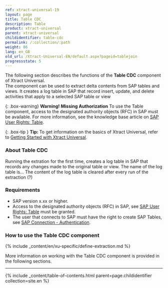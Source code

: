 ```yaml
---
ref: xtract-universal-19
layout: page
title: Table CDC
description: Table
product: xtract-universal
parent: xtract-universal
childidentifier: table-cdc
permalink: /:collection/:path
weight: 86
lang: en_GB
old_url: /Xtract-Universal-EN/default.aspx?pageid=tablejoin
progressstate: 5
---
```

The following section describes the functions of the **Table CDC** component of Xtract Universal. <br>
The component can be used to extract delta contents from SAP tables and views.
It creates a log table in SAP that record insert, update, and delete activities that apply to a selected SAP table or view<br>

{: .box-warning}
**Warning!** **Missing Authorization**
To use the Table component, access to the designated authority objects (RFC) in SAP must be available.
For more information, see the knowledge base article on [SAP User Rights: Table](https://kb.theobald-software.com/sap/authority-objects-sap-user-rights#table).


{: .box-tip }
**Tip:** To get information on the basics of Xtract Universal, refer to [Getting Started with Xtract Universal](./getting-started). <br>

### About Table CDC

Running the extration for the first time, creates a log table in SAP that records any changes made to the original table or view.
The name of the log table is...
The content of the log table is cleared after every run of the extraction (?)

### Requirements

- SAP version x.xx or higher.
- Access to the designated authority objects (RFC) in SAP, see [SAP User Rights: Table](https://kb.theobald-software.com/sap/authority-objects-sap-user-rights#table) must be granted.
- The user that connects to SAP must have the right to create SAP Tables, see [SAP Connection - Authentication](./getting-started/sap-connection#authentication).

### How to use the Table CDC component
{% include _content/en/xu-specific/define-extraction.md %}

More information on working with the Table CDC component is provided in the following sections.

---

{% include _content/table-of-contents.html parent=page.childidentifier collection=site.en %}